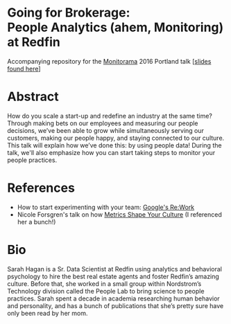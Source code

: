 # Going for Brokerage: <br>People Analytics (ahem, Monitoring) at Redfin
Accompanying repository for the [Monitorama](http://monitorama.com/) 2016 Portland talk [[slides found here](http://www.slideshare.net/SarahLakeHagan/monitorama-2016)]

# Abstract
How do you scale a start-up and redefine an industry at the same time? Through making bets on our employees and measuring our people decisions, we’ve been able to grow while simultaneously serving our customers, making our people happy, and staying connected to our culture. This talk will explain how we’ve done this: by using people data! During the talk, we'll also emphasize how you can start taking steps to monitor your people practices.

# References
* How to start experimenting with your team: [Google's Re:Work](https://rework.withgoogle.com/)
* Nicole Forsgren's talk on how [Metrics Shape Your Culture](http://www.slideshare.net/nicolefv/2016-metricsasculture) (I referenced her a bunch!)

# Bio
Sarah Hagan is a Sr. Data Scientist at Redfin using analytics and behavioral psychology to hire the best real estate agents and foster Redfin’s amazing culture. Before that, she worked in a small group within Nordstrom’s Technology division called the People Lab to bring science to people practices. Sarah spent a decade in academia researching human behavior and personality, and has a bunch of publications that she’s pretty sure have only been read by her mom.





